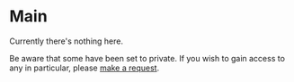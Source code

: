 # Main
Currently there's nothing here.

Be aware that some have been set to private. If you wish to gain access to any in particular, please <a href="mailto:yuumeinon@gmail.com?subject=Repository%20Access%20Request">make a request</a>.
